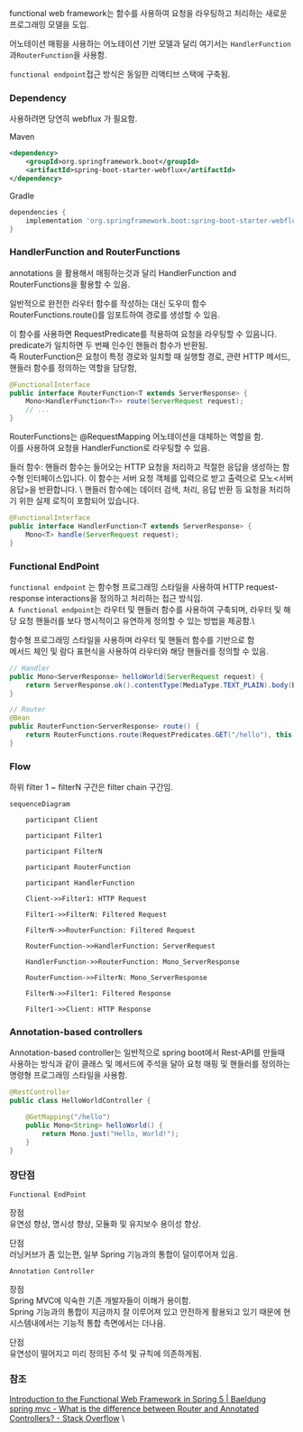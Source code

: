 
functional web framework는 함수를 사용하여 요청을 라우팅하고 처리하는 새로운 프로그래밍 모델을 도입.

어노테이션 매핑을 사용하는 어노테이션 기반 모델과 달리 여기서는 `HandlerFunction`과`RouterFunction`을 사용함.

`functional endpoint`접근 방식은 동일한 리액티브 스택에 구축됨.

### Dependency

사용하려면 당연히 webflux 가 필요함.

Maven
```xml
<dependency>
    <groupId>org.springframework.boot</groupId>
    <artifactId>spring-boot-starter-webflux</artifactId>
</dependency>
```

Gradle
```groovy
dependencies {
    implementation 'org.springframework.boot:spring-boot-starter-webflux'
}
```


### HandlerFunction and RouterFunctions

annotations 을 활용해서 매핑하는것과 달리 HandlerFunction and RouterFunctions을 활용할 수 있음.

일반적으로 완전한 라우터 함수를 작성하는 대신 도우미 함수 RouterFunctions.route()를 임포트하여 경로를 생성할 수 있음.

이 함수를 사용하면 RequestPredicate를 적용하여 요청을 라우팅할 수 있음니다.  \
predicate가 일치하면 두 번째 인수인 핸들러 함수가 반환됨. \
즉 RouterFunction은 요청이 특정 경로와 일치할 때 실행할 경로, 관련 HTTP 메서드, 핸들러 함수를 정의하는 역할을 담당함,

```java
@FunctionalInterface
public interface RouterFunction<T extends ServerResponse> {
    Mono<HandlerFunction<T>> route(ServerRequest request);
    // ...
}
```


RouterFunctions는 @RequestMapping 어노테이션을 대체하는 역할을 함. \
이를 사용하여 요청을 HandlerFunction로 라우팅할 수 있음.

들러 함수: 핸들러 함수는 들어오는 HTTP 요청을 처리하고 적절한 응답을 생성하는 함수형 인터페이스입니다. 이 함수는 서버 요청 객체를 입력으로 받고 출력으로 모노<서버 응답>을 반환합니다.  \ 
핸들러 함수에는 데이터 검색, 처리, 응답 반환 등 요청을 처리하기 위한 실제 로직이 포함되어 있습니다.

```java
@FunctionalInterface
public interface HandlerFunction<T extends ServerResponse> {
    Mono<T> handle(ServerRequest request);
}
```


### Functional EndPoint

`functional endpoint` 는 함수형 프로그래밍 스타일을 사용하여 HTTP request-response interactions을 정의하고 처리하는 접근 방식임.  \
`A functional endpoint`는 라우터 및 핸들러 함수를 사용하여 구축되며, 라우터 및 해당 요청 핸들러를 보다 명시적이고 유연하게 정의할 수 있는 방법을 제공함.\

함수형 프로그래밍 스타일을 사용하며 라우터 및 핸들러 함수를 기반으로 함  \
메서드 체인 및 람다 표현식을 사용하여 라우터와 해당 핸들러를 정의할 수 있음.

```java
// Handler
public Mono<ServerResponse> helloWorld(ServerRequest request) {
    return ServerResponse.ok().contentType(MediaType.TEXT_PLAIN).body(BodyInserters.fromValue("Hello, World!"));
}

// Router
@Bean
public RouterFunction<ServerResponse> route() {
    return RouterFunctions.route(RequestPredicates.GET("/hello"), this::helloWorld);
}
```

### Flow

하위 filter 1 ~ filterN 구간은 filter chain 구간임.

```mermaid
sequenceDiagram

    participant Client

    participant Filter1

    participant FilterN

    participant RouterFunction

    participant HandlerFunction

    Client->>Filter1: HTTP Request

    Filter1->>FilterN: Filtered Request

    FilterN->>RouterFunction: Filtered Request

    RouterFunction->>HandlerFunction: ServerRequest

    HandlerFunction->>RouterFunction: Mono_ServerResponse

    RouterFunction->>FilterN: Mono_ServerResponse

    FilterN->>Filter1: Filtered Response

    Filter1->>Client: HTTP Response
```

### Annotation-based controllers

Annotation-based controller는 일반적으로 spring boot에서 Rest-API를 만들때 사용하는 방식과 같이  클래스 및 메서드에 주석을 달아 요청 매핑 및 핸들러를 정의하는 명령형 프로그래밍 스타일을 사용함.

```java
@RestController
public class HelloWorldController {

    @GetMapping("/hello")
    public Mono<String> helloWorld() {
        return Mono.just("Hello, World!");
    }
}

```

### 장단점

`Functional EndPoint`

장점 \
유연성 향상, 명시성 향상, 모듈화 및 유지보수 용이성 향상.

단점 \
러닝커브가 좀 있는편, 일부 Spring 기능과의 통합이 덜이루어져 있음.

`Annotation Controller`

장점 \
Spring MVC에 익숙한 기존 개발자들이 이해가 용이함. \
Spring 기능과의 통합이 지금까지 잘 이루어져 있고 안전하게 활용되고 있기 때문에 현시스템내에서는 기능적 통합 측면에서는 더나음.

단점 \
유연성이 떨어지고 미리 정의된 주석 및 규칙에 의존하게됨.


### 참조
[Introduction to the Functional Web Framework in Spring 5 | Baeldung](https://www.baeldung.com/spring-5-functional-web) \
[spring mvc - What is the difference between Router and Annotated Controllers? - Stack Overflow](https://stackoverflow.com/questions/51786154/what-is-the-difference-between-router-and-annotated-controllers) \
